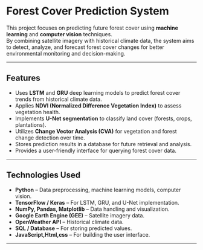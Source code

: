 #  Forest Cover Prediction System

This project focuses on predicting future forest cover using **machine learning** and **computer vision** techniques.  
By combining satellite imagery with historical climate data, the system aims to detect, analyze, and forecast forest cover changes for better environmental monitoring and decision-making.  

---

##  Features
- Uses **LSTM** and **GRU** deep learning models to predict forest cover trends from historical climate data.  
- Applies **NDVI (Normalized Difference Vegetation Index)** to assess vegetation health.  
- Implements **U-Net segmentation** to classify land cover (forests, crops, plantations).  
- Utilizes **Change Vector Analysis (CVA)** for vegetation and forest change detection over time.  
- Stores prediction results in a database for future retrieval and analysis.  
- Provides a user-friendly interface for querying forest cover data.  

---

##  Technologies Used
- **Python** – Data preprocessing, machine learning models, computer vision.  
- **TensorFlow / Keras** – For LSTM, GRU, and U-Net implementation.  
- **NumPy, Pandas, Matplotlib** – Data handling and visualization.  
- **Google Earth Engine (GEE)** – Satellite imagery data.  
- **OpenWeather API** – Historical climate data.  
- **SQL / Database** – For storing predicted values.  
- **JavaScript,Html,css** – For building the user interface.  

---

